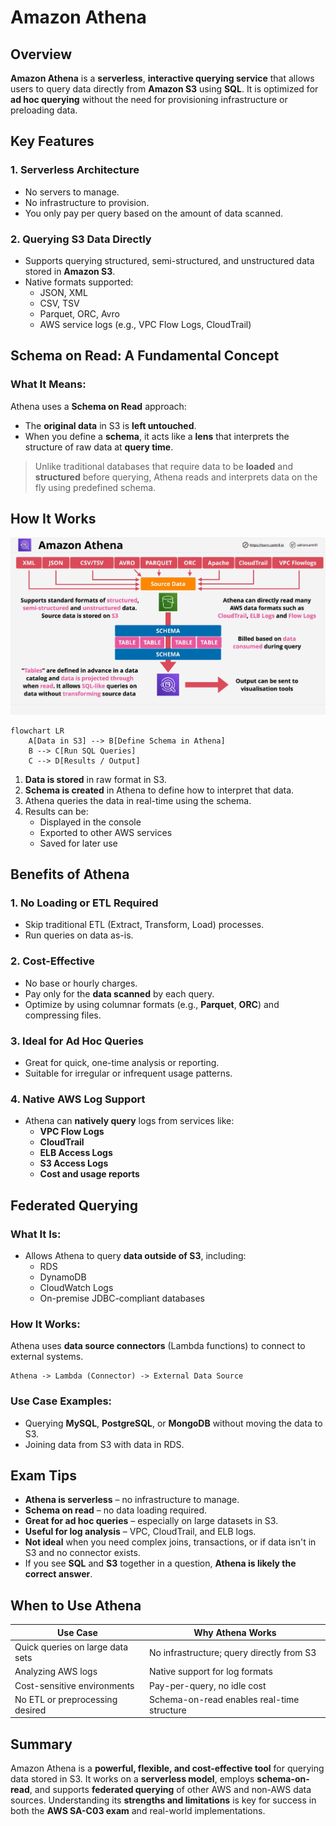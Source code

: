# Amazon Athena

## Overview

**Amazon Athena** is a **serverless**, **interactive querying service** that allows users to query data directly from **Amazon S3** using **SQL**. It is optimized for **ad hoc querying** without the need for provisioning infrastructure or preloading data.

## Key Features

### 1. **Serverless Architecture**

- No servers to manage.
- No infrastructure to provision.
- You only pay per query based on the amount of data scanned.

### 2. **Querying S3 Data Directly**

- Supports querying structured, semi-structured, and unstructured data stored in **Amazon S3**.
- Native formats supported:
  - JSON, XML
  - CSV, TSV
  - Parquet, ORC, Avro
  - AWS service logs (e.g., VPC Flow Logs, CloudTrail)

## Schema on Read: A Fundamental Concept

### What It Means:

Athena uses a **Schema on Read** approach:

- The **original data** in S3 is **left untouched**.
- When you define a **schema**, it acts like a **lens** that interprets the structure of raw data at **query time**.

> Unlike traditional databases that require data to be **loaded** and **structured** before querying, Athena reads and interprets data on the fly using predefined schema.

## How It Works

![alt text](image-14.png)

```mermaid
flowchart LR
    A[Data in S3] --> B[Define Schema in Athena]
    B --> C[Run SQL Queries]
    C --> D[Results / Output]
```

1. **Data is stored** in raw format in S3.
2. **Schema is created** in Athena to define how to interpret that data.
3. Athena queries the data in real-time using the schema.
4. Results can be:
   - Displayed in the console
   - Exported to other AWS services
   - Saved for later use

## Benefits of Athena

### 1. **No Loading or ETL Required**

- Skip traditional ETL (Extract, Transform, Load) processes.
- Run queries on data as-is.

### 2. **Cost-Effective**

- No base or hourly charges.
- Pay only for the **data scanned** by each query.
- Optimize by using columnar formats (e.g., **Parquet**, **ORC**) and compressing files.

### 3. **Ideal for Ad Hoc Queries**

- Great for quick, one-time analysis or reporting.
- Suitable for irregular or infrequent usage patterns.

### 4. **Native AWS Log Support**

- Athena can **natively query** logs from services like:
  - **VPC Flow Logs**
  - **CloudTrail**
  - **ELB Access Logs**
  - **S3 Access Logs**
  - **Cost and usage reports**

## Federated Querying

### What It Is:

- Allows Athena to query **data outside of S3**, including:
  - RDS
  - DynamoDB
  - CloudWatch Logs
  - On-premise JDBC-compliant databases

### How It Works:

Athena uses **data source connectors** (Lambda functions) to connect to external systems.

```text
Athena -> Lambda (Connector) -> External Data Source
```

### Use Case Examples:

- Querying **MySQL**, **PostgreSQL**, or **MongoDB** without moving the data to S3.
- Joining data from S3 with data in RDS.

## Exam Tips

- **Athena is serverless** – no infrastructure to manage.
- **Schema on read** – no data loading required.
- **Great for ad hoc queries** – especially on large datasets in S3.
- **Useful for log analysis** – VPC, CloudTrail, and ELB logs.
- **Not ideal** when you need complex joins, transactions, or if data isn't in S3 and no connector exists.
- If you see **SQL** and **S3** together in a question, **Athena is likely the correct answer**.

## When to Use Athena

| Use Case                         | Why Athena Works                           |
| -------------------------------- | ------------------------------------------ |
| Quick queries on large data sets | No infrastructure; query directly from S3  |
| Analyzing AWS logs               | Native support for log formats             |
| Cost-sensitive environments      | Pay-per-query, no idle cost                |
| No ETL or preprocessing desired  | Schema-on-read enables real-time structure |

## Summary

Amazon Athena is a **powerful, flexible, and cost-effective tool** for querying data stored in S3. It works on a **serverless model**, employs **schema-on-read**, and supports **federated querying** of other AWS and non-AWS data sources. Understanding its **strengths and limitations** is key for success in both the **AWS SA-C03 exam** and real-world implementations.
